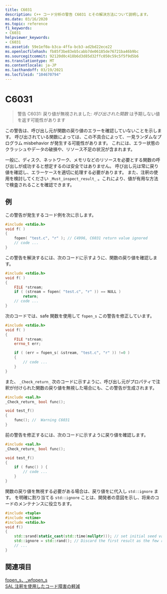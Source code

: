 ```yaml
---
title: C6031
description: C++ コード分析の警告 C6031 とその解決方法について説明します。
ms.date: 03/16/2020
ms.topic: reference
f1_keywords:
- C6031
helpviewer_keywords:
- C6031
ms.assetid: 59e1ef0a-b3ca-4ffa-bcb3-ad2bd22ece22
ms.openlocfilehash: fb85f3be83eb5cabb7de06185de76721ba46b9bc
ms.sourcegitcommit: 92120d0c418b6d3d85d32ffc050c59c5f5f9d5b6
ms.translationtype: MT
ms.contentlocale: ja-JP
ms.lasthandoff: 03/19/2021
ms.locfileid: "104670794"
---
```

# <a name="c6031"></a>C6031

> 警告 C6031: 戻り値が無視されました: *呼び出された関数* は予期しない値を返す可能性があります

この警告は、呼び出し元が関数の戻り値のエラーを確認していないことを示します。 呼び出されている関数によっては、この不具合によって、一見ランダムなプログラム misbehavior が発生する可能性があります。 これには、エラー状態のクラッシュやデータの破損や、リソース不足の状況が含まれます。

一般に、ディスク、ネットワーク、メモリなどのリソースを必要とする関数の呼び出しが成功すると想定するのは安全ではありません。 呼び出し元は常に戻り値を確認し、エラーケースを適切に処理する必要があります。 また、注釈の使用を検討してください `_Must_inspect_result_` 。これにより、値が有用な方法で検査されることを確認できます。

## <a name="example"></a>例

この警告が発生するコード例を次に示します。

```cpp
#include <stdio.h>
void f( )
{
    fopen( "test.c", "r" ); // C4996, C6031 return value ignored
    // code ...
}
```

この警告を解決するには、次のコードに示すように、関数の戻り値を確認します。

```cpp
#include <stdio.h>
void f( )
{
    FILE *stream;
    if ( (stream = fopen( "test.c", "r" )) == NULL )
        return;
    // code ...
}
```

次のコードでは、safe 関数を使用して `fopen_s` この警告を修正しています。

```cpp
#include <stdio.h>
void f( )
{
    FILE *stream;
    errno_t err;

    if ( (err = fopen_s( &stream, "test.c", "r" )) !=0 )
    {
        // code ...
    }
}
```

また、 `_Check_return_` 次のコードに示すように、呼び出し元がプロパティで注釈が付けられた関数の戻り値を無視した場合にも、この警告が生成されます。

```cpp
#include <sal.h>
_Check_return_ bool func();

void test_f()
{
    func(); //  Warning C6031
}
```

前の警告を修正するには、次のコードに示すように戻り値を確認します。

```cpp
#include <sal.h>
_Check_return_ bool func();

void test_f()
{
    if ( func() ) {
        // code ...
    }
}
```

関数の戻り値を無視する必要がある場合は、戻り値をに代入し `std::ignore` ます。 を明確に割り当てる `std::ignore` ことは、開発者の意図を示し、将来のコードのメンテナンスに役立ちます。 

```cpp
#include <tuple>
#include <ctime>
#include <stdio.h>
void f()
{
    std::srand(static_cast(std::time(nullptr))); // set initial seed value to system clock
    std::ignore = std::rand(); // Discard the first result as the few random results are always small.
    // ... 
}
```

## <a name="see-also"></a>関連項目

[fopen_s、_wfopen_s](../c-runtime-library/reference/fopen-s-wfopen-s.md)\
[SAL 注釈を使用したコード障害の軽減](using-sal-annotations-to-reduce-c-cpp-code-defects.md)
